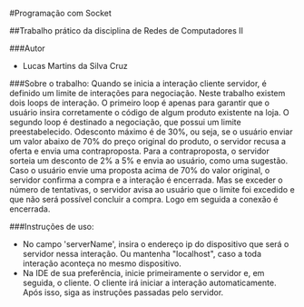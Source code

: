 #Programação com Socket

##Trabalho prático da disciplina de Redes de Computadores II

###Autor
- Lucas Martins da Silva Cruz

###Sobre o trabalho:
  Quando se inicia a interação cliente servidor, é definido um limite de interações para
 negociação. Neste trabalho existem dois loops de interação. O primeiro loop é apenas para
 garantir que o usuário insira corretamente o código de algum produto existente na loja. O
 segundo loop é destinado a negociação, que possui um limite preestabelecido.
   Odesconto máximo é de 30%, ou seja, se o usuário enviar um valor abaixo de 70% do
 preço original do produto, o servidor recusa a oferta e envia uma contraproposta. Para a
 contraproposta, o servidor sorteia um desconto de 2% a 5% e envia ao usuário, como uma
 sugestão. Caso o usuário envie uma proposta acima de 70% do valor original, o servidor
 confirma a compra e a interação é encerrada. Mas se exceder o número de tentativas, o
 servidor avisa ao usuário que o limite foi excedido e que não será possível concluir a
 compra. Logo em seguida a conexão é encerrada.

 ###Instruções de uso:
- No campo 'serverName', insira o endereço ip do dispositivo que será o servidor nessa interação. Ou mantenha "localhost", caso a toda interação aconteça no mesmo dispositivo.
- Na IDE de sua preferência, inicie primeiramente o servidor e, em seguida, o cliente. O cliente irá iniciar a interação automaticamente. Após isso, siga as instruções passadas pelo servidor.
